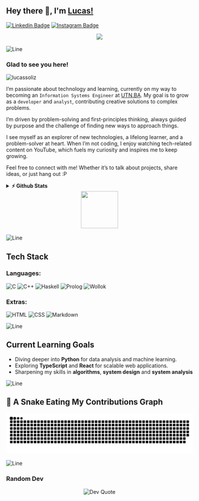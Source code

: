 
## Hey there 👋, I'm [Lucas!](https://github.com/lucassoliz/)

[![Linkedin Badge](https://img.shields.io/badge/-LinkedIn-0e76a8?style=flat-square&logo=Linkedin&logoColor=white)](https://www.linkedin.com/in/lucas-siles-128949292/)
[![Instagram Badge](https://img.shields.io/badge/-Instagram-e4405f?style=flat-square&logo=Instagram&logoColor=white)](https://instagram.com/siles.ldk/)

<p align="center">
<img src="https://readme-typing-svg.herokuapp.com?font=Time+New+Roman&color=cyan&size=25&center=true&vCenter=true&width=600&height=100&lines=Systems+Engineering+Student;Active+Learner+%2F+Researcher;Learning+new+things+everyday;Open+Source+Contributor;Lover+of+Clean+and+Efficient+Code"></a>
</p>

![Line](https://capsule-render.vercel.app/api?type=rect&color=gradient&height=2)
### Glad to see you here!
<p align="left"> <img src="https://komarev.com/ghpvc/?username=lucassoliz&label=Profile%20views&color=0e75b6&style=flat" alt="lucassoliz" /> </p> 

I’m passionate about technology and learning, currently on my way to becoming an `Information Systems Engineer` at [UTN.BA](https://aulasvirtuales.frba.utn.edu.ar/). My goal is to grow as a `developer` and `analyst`, contributing creative solutions to complex problems.

I’m driven by problem-solving and first-principles thinking, always guided by purpose and the challenge of finding new ways to approach things.

I see myself as an explorer of new technologies, a lifelong learner, and a problem-solver at heart. When I’m not coding, I enjoy watching tech-related content on YouTube, which fuels my curiosity and inspires me to keep growing.

Feel free to connect with me! Whether it’s to talk about projects, share ideas, or just hang out :P

<details>
  <summary><b>⚡ Github Stats</b></summary>

  <br />
  <img height="180em" src="https://github-readme-stats.vercel.app/api?username=lucassoliz&show_icons=true&hide_border=true&&count_private=true&include_all_commits=true" />
  <img height="180em" src="https://github-readme-stats.vercel.app/api/top-langs/?username=lucassoliz&exclude_repo=KNN-Image-Classification&show_icons=true&hide_border=true&layout=compact&langs_count=8"/>
</details>
<div align="center">
  <img src="https://media.giphy.com/media/WUlplcMpOCEmTGBtBW/giphy.gif" width="100" height="100">
</div>

![Line](https://capsule-render.vercel.app/api?type=rect&color=gradient&height=2)

## Tech Stack  

### **Languages**:
![C](https://img.shields.io/badge/C%20-%232370ED.svg?style=for-the-badge&logo=c&logoColor=white)
![C++](https://img.shields.io/badge/C++%20-%2300599C.svg?style=for-the-badge&logo=c%2B%2B&logoColor=white)
![Haskell](https://img.shields.io/badge/Haskell%20-%2399399C.svg?style=for-the-badge&logo=haskell&logoColor=white)
![Prolog](https://img.shields.io/badge/Prolog%20-%2399390C.svg?style=for-the-badge&logo=c&logoColor=white)
![Wollok](https://img.shields.io/badge/Wollok%20-%9399390C.svg?style=for-the-badge&logo=c&logoColor=white)

### **Extras**:
![HTML](https://img.shields.io/badge/HTML5%20-%23E34F26.svg?style=for-the-badge&logo=html5&logoColor=white)
![CSS](https://img.shields.io/badge/CSS%20-%231572B6.svg?style=for-the-badge&logo=css3&logoColor=white)
![Markdown](https://img.shields.io/badge/Markdown%20-%23000000.svg?style=for-the-badge&logo=markdown&logoColor=white)

![Line](https://capsule-render.vercel.app/api?type=rect&color=gradient&height=2)

## Current Learning Goals
-  Diving deeper into **Python** for data analysis and machine learning.
-  Exploring **TypeScript** and **React** for scalable web applications.
-  Sharpening my skills in **algorithms**, **system design** and **system analysis**


![Line](https://capsule-render.vercel.app/api?type=rect&color=gradient&height=2)

## 🐍 A Snake Eating My Contributions Graph
<p align="center">
  <img src="https://raw.githubusercontent.com/Elanza-48/Elanza-48/main/resources/img/github-contribution-grid-snake.svg" alt="Snake animation" />
</p>

![Line](https://capsule-render.vercel.app/api?type=rect&color=gradient&height=2)

<h3 align="left"> Random Dev </h3>
<p align="center">
  <img src="https://quotes-github-readme.vercel.app/api?type=horizontal&theme=dark" alt="Dev Quote" />
</p>
